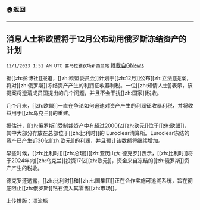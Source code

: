 ###  [:house:返回](README.md)
---


## 消息人士称欧盟将于12月公布动用俄罗斯冻结资产的计划
`12/1/2023 1:51 AM UTC 喜马拉雅农场新西兰站` [轉載自GNews](https://gnews.org/articles/2057141)

据[[zh:彭博社]]报道，[[zh:欧盟委员会]]计划于[[zh:12月]]公布[[zh:立法]]提案，将对[[zh:俄罗斯]]冻结资产产生的利润征收暴利税。一位[[zh:知情人士]]表示，该提案将澄清成员国提出的几个问题，并且不会干扰[[zh:国家]]税收。

几个月来，[[zh:欧盟]]一直在争论如何迅速对资产产生的利润征收暴利税，并将收益用于[[zh:乌克兰]]的重建。

据估计，[[zh:俄罗斯]]受制裁资产中有超过2000亿[[zh:欧元]]位于[[zh:欧盟]]，其中大部分存放在总部位于[[zh:比利时]]的 Euroclear清算所。Euroclear冻结的资产已产生近30亿[[zh:欧元]]的利润，并且预计该数额将继续增加。

早些时候，[[zh:比利时]][[zh:总理]][[zh:亚历山大·德克罗]]表示，[[zh:比利时]]将于2024年向[[zh:乌克兰]]投资17亿[[zh:欧元]]，资金来自冻结的[[zh:俄罗斯]]资产产生的税收。

德克罗还透露，[[zh:比利时]]和[[zh:七国集团]]正在合作实施可追溯系统，旨在彻底阻止[[zh:俄罗斯]]钻石流入其零售[[zh:市场]]。

上传排版：漂流瓶
